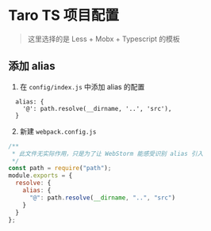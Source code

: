 # Taro TS 项目配置

> 这里选择的是 Less + Mobx + Typescript 的模板

## 添加 alias

1. 在 `config/index.js` 中添加 alias 的配置

```
  alias: {
    '@': path.resolve(__dirname, '..', 'src'),
  }
```

2. 新建 `webpack.config.js`

```javascript
/**
 * 此文件无实际作用，只是为了让 WebStorm 能感受识别 alias 引入
 */
const path = require("path");
module.exports = {
  resolve: {
    alias: {
      "@": path.resolve(__dirname, "..", "src")
    }
  }
};
```
